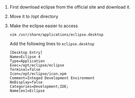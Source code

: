 1. First download eclipse from the official site and download it. 


2. Move it to /opt directory


3. Make the eclipse easier to access 

    ```
    vim /usr/share/applications/eclipse.desktop
    ```
    
    Add the following lines to `eclipse.desktop`
    
    ```
    [Desktop Entry]
    Name=Eclipse 4
    Type=Application
    Exec=/opt/eclipse/eclipse
    Terminal=false
    Icon=/opt/eclipse/icon.xpm
    Comment=Integed Development Environment
    NoDisplay=false
    Categories=Development;IDE;
    Name[en]=Eclipse
     ```
     
    
